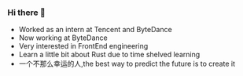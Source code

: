 ### Hi there 👋

- Worked as an intern at Tencent and ByteDance
- Now working at ByteDance
- Very interested in FrontEnd engineering
- Learn a little bit about Rust due to time shelved learning
- 一个不那么幸运的人,the best way to predict the future is to create it




